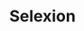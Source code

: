 ---
templateKey: project
title: Selexion
start: 2016-12-06T00:00:00.000Z
end: 2017-06-01T00:00:00.000Z
role: back-end and front-end developer
thumbnail: /img/selexion.png
description: >-
    Reimplemented products as a service (warranty/delivery), customer service page, complete rework of product detail page and other minor fixes.
tags: [java, HTML, CSS, javascript, Hybris, Spring]
url: https://www.selexion.be
---